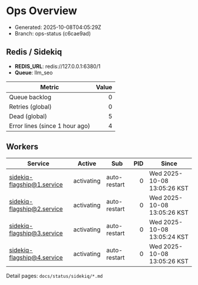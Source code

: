 # Ops Overview

- Generated: 2025-10-08T04:05:29Z
- Branch: ops-status (c6cae9ad)

## Redis / Sidekiq
- **REDIS_URL**: redis://127.0.0.1:6380/1
- **Queue**: llm_seo

| Metric | Value |
|---|---:|
| Queue backlog | 0 |
| Retries (global) | 0 |
| Dead (global) | 5 |
| Error lines (since 1 hour ago) | 4 |

## Workers
| Service | Active | Sub | PID | Since |
|---|---|---|---:|---|
| sidekiq-flagship@1.service | activating | auto-restart | 0 | Wed 2025-10-08 13:05:26 KST |
| sidekiq-flagship@2.service | activating | auto-restart | 0 | Wed 2025-10-08 13:05:26 KST |
| sidekiq-flagship@3.service | activating | auto-restart | 0 | Wed 2025-10-08 13:05:24 KST |
| sidekiq-flagship@4.service | activating | auto-restart | 0 | Wed 2025-10-08 13:05:26 KST |

Detail pages: `docs/status/sidekiq/*.md`
